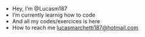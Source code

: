 -  Hey, I’m @Lucasm187
-  I’m currently learnig how to code
-  And all my codes/exercices is here
-  How to reach me lucasmarchetti187@hotmail.com

<!---
Lucasm187/Lucasm187 is a ✨ special ✨ repository because its `README.md` (this file) appears on your GitHub profile.
You can click the Preview link to take a look at your changes.
--->
